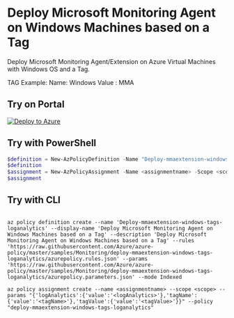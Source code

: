 # Deploy Microsoft Monitoring Agent on Windows Machines based on a Tag

Deploy Microsoft Monitoring Agent/Extension on Azure Virtual Machines with Windows OS and a Tag.

TAG Example:
Name: Windows
Value : MMA

## Try on Portal

[![Deploy to Azure](http://azuredeploy.net/deploybutton.png)](https://portal.azure.com/#blade/Microsoft_Azure_Policy/CreatePolicyDefinitionBlade/uri/https%3A%2F%2Fraw.githubusercontent.com%2FAzure%2Fazure-policy%2Fmaster%2Fsamples%2FMonitoring%2Fdeploy-mmaextension-windows-tags-loganalytics%2Fazurepolicy.json)

## Try with PowerShell

```powershell
$definition = New-AzPolicyDefinition -Name "Deploy-mmaextension-windows-tags-loganalytics" -DisplayName "Deploy Microsoft Monitoring Agent on Windows Machines based on a Tag" -description "Deploy Microsoft Monitoring Agent on Windows Machines based on a Tag with value: MMA and Name: Windows" -Policy 'https://raw.githubusercontent.com/Azure/azure-policy/master/samples/Monitoring/deploy-mmaextension-windows-tags-loganalytics/azurepolicy.rules.json' -Parameter 'https://raw.githubusercontent.com/Azure/azure-policy/master/samples/Monitoring/deploy-mmaextension-windows-tags-loganalytics/azurepolicy.parameters.json' -Mode Indexed
$definition
$assignment = New-AzPolicyAssignment -Name <assignmentname> -Scope <scope> -logAnalytics <logAnalytics> -tagName <tagName> -tagValue <tagValue> -PolicyDefinition $definition
$assignment
```

## Try with CLI

```cli

az policy definition create --name 'Deploy-mmaextension-windows-tags-loganalytics' --display-name 'Deploy Microsoft Monitoring Agent on Windows Machines based on a Tag' --description 'Deploy Microsoft Monitoring Agent on Windows Machines based on a Tag' --rules 'https://raw.githubusercontent.com/Azure/azure-policy/master/samples/Monitoring/deploy-mmaextension-windows-tags-loganalytics/azurepolicy.rules.json' --params 'https://raw.githubusercontent.com/Azure/azure-policy/master/samples/Monitoring/deploy-mmaextension-windows-tags-loganalytics/azurepolicy.parameters.json' --mode Indexed

az policy assignment create --name <assignmentname> --scope <scope> --params "{'logAnalytics':{'value':'<logAnalytics>'},'tagName':{'value':'<tagName>'},'tagValue':{'value':'<tagValue>'}}" --policy "deploy-mmaextension-windows-tags-loganalytics"

```
